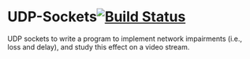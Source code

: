 # UDP-Sockets[![Build Status](https://travis-ci.org/bhimeshchauhan/UDPP-Sockets.svg?branch=master)](https://travis-ci.org/bhimeshchauhan/UDPP-Sockets)
UDP sockets to write a program to implement network impairments (i.e., loss and delay), and study this effect on a video stream.
